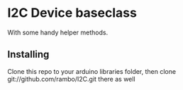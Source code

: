 # I2C Device baseclass

With some handy helper methods.

## Installing

Clone this repo to your arduino libraries folder, then clone git://github.com/rambo/I2C.git there as well
